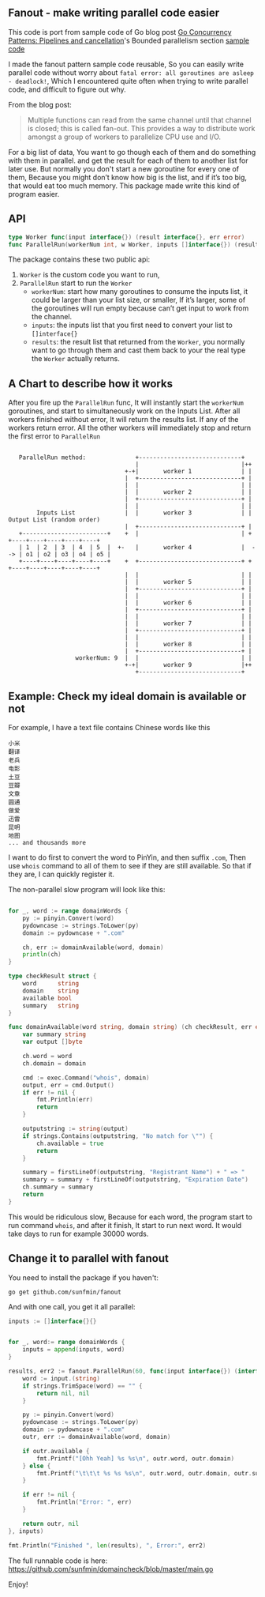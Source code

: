 ## Fanout - make writing parallel code easier

This code is port from sample code of Go blog post [Go Concurrency Patterns: Pipelines and cancellation](http://blog.golang.org/pipelines)'s Bounded parallelism section [sample code](http://blog.golang.org/pipelines/bounded.go)

I made the fanout pattern sample code reusable, So you can easily write parallel code without worry about `fatal error: all goroutines are asleep - deadlock!`, Which I encountered quite often when trying to write parallel code, and difficult to figure out why.

From the blog post:

> Multiple functions can read from the same channel until that channel is closed; this is called fan-out. This provides a way to distribute work amongst a group of workers to parallelize CPU use and I/O.


For a big list of data, You want to go though each of them and do something with them in parallel. and get the result for each of them to another list for later use. But normally you don't start a new goroutine for every one of them, Because you might don’t know how big is the list, and if it’s too big, that would eat too much memory. This package made write this kind of program easier.


## API

```go
type Worker func(input interface{}) (result interface{}, err error)
func ParallelRun(workerNum int, w Worker, inputs []interface{}) (results []interface{}, err error) {
```

The package contains these two public api:

1. `Worker` is the custom code you want to run,
2. `ParallelRun` start to run the `Worker`
   - `workerNum`: start how many goroutines to consume the inputs list, it could be larger than your list size, or smaller, If it’s larger, some of the goroutines will run empty because can’t get input to work from the channel.
   - `inputs`: the inputs list that you first need to convert your list to `[]interface{}`
   - `results`: the result list that returned from the `Worker`, you normally want to go through them and cast them back to your the real type the `Worker` actually returns.

## A Chart to describe how it works

After you fire up the `ParallelRun` func, It will instantly start the `workerNum` goroutines, and start to simultaneously work on the Inputs List. After all workers finished without error, It will return the results list. If any of the workers return error. All the other workers will immediately stop and return the first error to `ParallelRun`


```

   ParallelRun method:              +-----------------------------+
                                    |                             |++
                                 +-+|       worker 1              | |
                                 |  +-----------------------------+ |
                                 |  |                             | |
                                 |  |       worker 2              | |
                                 |  +-----------------------------+ |
                                 |  |                             | |
        Inputs List              |  |       worker 3              | |    Output List (random order)
                                 |  +-----------------------------+ |
   +------------------------+    +  |                             | +    +----+----+----+----+----+
   | 1  | 2  | 3  | 4  | 5  |  +-   |       worker 4              |  --> | o1 | o2 | o3 | o4 | o5 |
   +----+----+----+----+----+    +  +-----------------------------+ +    +----+----+----+----+----+
                                 |  |                             | |
                                 |  |       worker 5              | |
                                 |  +-----------------------------+ |
                                 |  |                             | |
                                 |  |       worker 6              | |
                                 |  +-----------------------------+ |
                                 |  |                             | |
                                 |  |       worker 7              | |
                                 |  +-----------------------------+ |
                                 |  |                             | |
                                 |  |       worker 8              | |
                                 |  +-----------------------------+ |
                   workerNum: 9  |  |                             | |
                                 +-+|       worker 9              |++
                                    +-----------------------------+

```



## Example: Check my ideal domain is available or not

For example, I have a text file contains Chinese words like this

```
小米
翻译
老兵
电影
土豆
豆瓣
文章
圆通
做爱
迅雷
昆明
地图
... and thousands more

```


I want to do first to convert the word to PinYin, and then suffix `.com`, Then use `whois` command to all of them to see if they are still available. So that if they are, I can quickly register it.

The non-parallel slow program will look like this:

```go

for _, word := range domainWords {
	py := pinyin.Convert(word)
	pydowncase := strings.ToLower(py)
	domain := pydowncase + ".com"

	ch, err := domainAvailable(word, domain)
	println(ch)
}

type checkResult struct {
	word      string
	domain    string
	available bool
	summary   string
}

func domainAvailable(word string, domain string) (ch checkResult, err error) {
	var summary string
	var output []byte

	ch.word = word
	ch.domain = domain

	cmd := exec.Command("whois", domain)
	output, err = cmd.Output()
	if err != nil {
		fmt.Println(err)
		return
	}

	outputstring := string(output)
	if strings.Contains(outputstring, "No match for \"") {
		ch.available = true
		return
	}

	summary = firstLineOf(outputstring, "Registrant Name") + " => "
	summary = summary + firstLineOf(outputstring, "Expiration Date")
	ch.summary = summary
	return
}

```

This would be ridiculous slow, Because for each word, the program start to run command `whois`, and after it finish, It start to run next word. It would take days to run for example 30000 words.

## Change it to parallel with fanout

You need to install the package if you haven't:

```
go get github.com/sunfmin/fanout
```

And with one call, you get it all parallel:

```go
inputs := []interface{}{}


for _, word:= range domainWords {
	inputs = append(inputs, word)
}

results, err2 := fanout.ParallelRun(60, func(input interface{}) (interface{}, error) {
	word := input.(string)
	if strings.TrimSpace(word) == "" {
		return nil, nil
	}

	py := pinyin.Convert(word)
	pydowncase := strings.ToLower(py)
	domain := pydowncase + ".com"
	outr, err := domainAvailable(word, domain)

	if outr.available {
		fmt.Printf("[Ohh Yeah] %s %s\n", outr.word, outr.domain)
	} else {
		fmt.Printf("\t\t\t %s %s %s\n", outr.word, outr.domain, outr.summary)
	}

	if err != nil {
		fmt.Println("Error: ", err)
	}

	return outr, nil
}, inputs)

fmt.Println("Finished ", len(results), ", Error:", err2)

```

The full runnable code is here: https://github.com/sunfmin/domaincheck/blob/master/main.go

Enjoy!

